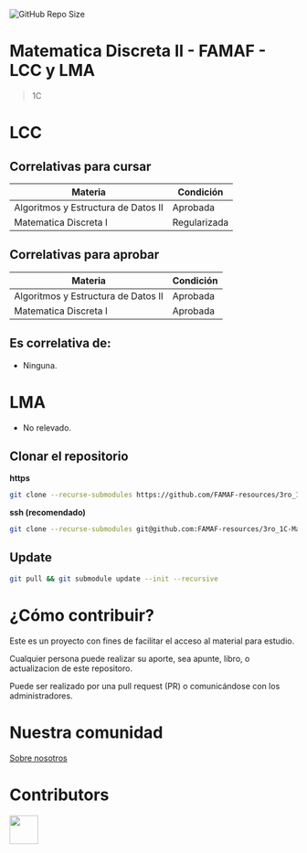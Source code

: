 ![GitHub Repo Size](https://img.shields.io/github/repo-size/FAMAF-resources/3ro_1C-Matematica_Discreta_II-FAMAF)

# Matematica Discreta II - FAMAF - LCC y LMA

> 1C

# LCC

## Correlativas para **cursar**

| Materia               | Condición    |
| --------------------- | ------------ |
| Algoritmos y Estructura de Datos II | Aprobada |
| Matematica Discreta I   | Regularizada     |

## Correlativas para **aprobar**

| Materia               | Condición    |
| --------------------- | ------------ |
| Algoritmos y Estructura de Datos II | Aprobada     |
| Matematica Discreta I   | Aprobada     |

## Es correlativa de:

- Ninguna.

# LMA

- No relevado.

## Clonar el repositorio

**https**

```bash
git clone --recurse-submodules https://github.com/FAMAF-resources/3ro_1C-Matematica_Discreta_II-FAMAF.git
```

**ssh (recomendado)**

```bash
git clone --recurse-submodules git@github.com:FAMAF-resources/3ro_1C-Matematica_Discreta_II-FAMAF.git
```

## Update

```bash
git pull && git submodule update --init --recursive
```

# ¿Cómo contribuir?

Este es un proyecto con fines de facilitar el acceso al material para estudio.

Cualquier persona puede realizar su aporte, sea apunte, libro, o actualizacion de este repositoro.

Puede ser realizado por una pull request (PR) o comunicándose con los administradores.

# Nuestra comunidad

[Sobre nosotros](https://github.com/FAMAF-resources/.github/tree/main/profile/README.md)

# Contributors
<a href="https://github.com/FAMAF-resources/3ro_1C-Matematica_Discreta_II-FAMAF/graphs/contributors">
  <img src="https://contrib.rocks/image?repo=FAMAF-resources/3ro_1C-Matematica_Discreta_II-FAMAF" height="50"/>
</a>
